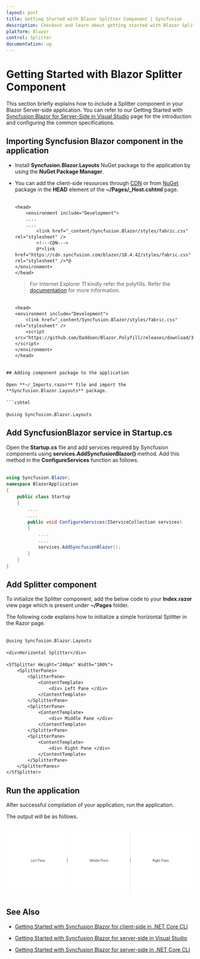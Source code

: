 ```yaml
---
layout: post
title: Getting Started with Blazor Splitter Component | Syncfusion
description: Checkout and learn about getting started with Blazor Splitter component of Syncfusion, and more details.
platform: Blazor
control: Splitter
documentation: ug
---
```


<!-- markdownlint-disable MD024 -->

# Getting Started with Blazor Splitter Component

This section briefly explains how to include a Splitter component in your Blazor Server-side application. You can refer to our Getting Started with [Syncfusion Blazor for Server-Side in Visual Studio](../getting-started/blazor-server-side-visual-studio/) page for the introduction and configuring the common specifications.

## Importing Syncfusion Blazor component in the application

* Install **Syncfusion.Blazor.Layouts** NuGet package to the application by using the **NuGet Package Manager**.

* You can add the client-side resources through [CDN](https://blazor.syncfusion.com/documentation/appearance/themes#cdn-reference) or from [NuGet](https://blazor.syncfusion.com/documentation/appearance/themes#static-web-assets) package in the **HEAD** element of the **~/Pages/_Host.cshtml** page.

    ```cshtml

    <head>
        <environment include="Development">
        ....
        ....
            <link href="_content/Syncfusion.Blazor/styles/fabric.css" rel="stylesheet" />
            <!---CDN--->
            @*<link href="https://cdn.syncfusion.com/blazor/18.4.42/styles/fabric.css" rel="stylesheet" />*@
    </environment>
    </head>

    ```

    > For Internet Explorer 11 kindly refer the polyfills. Refer the [documentation](../common/how-to/render-blazor-server-app-in-ie/) for more information.

    ```cshtml

    <head>
    <environment include="Development">
        <link href="_content/Syncfusion.Blazor/styles/fabric.css" rel="stylesheet" />
        <script src="https://github.com/Daddoon/Blazor.Polyfill/releases/download/3.0.1/blazor.polyfill.min.js"></script>
    </environment>
    </head>

```

## Adding component package to the application

Open **~/_Imports.razor** file and import the **Syncfusion.Blazor.Layouts** package.

```cshtml

@using Syncfusion.Blazor.Layouts

```

## Add SyncfusionBlazor service in Startup.cs

Open the **Startup.cs** file and add services required by Syncfusion components using **services.AddSyncfusionBlazor()** method. Add this method in the **ConfigureServices** function as follows.

```csharp

using Syncfusion.Blazor;
namespace BlazorApplication
{
    public class Startup
    {
        ....
        ....
        public void ConfigureServices(IServiceCollection services)
        {
            ....
            ....
            services.AddSyncfusionBlazor();
        }
    }
}

```

## Add Splitter component

To initialize the Splitter component, add the below code to your **Index.razor** view page which is present under **~/Pages** folder.

The following code explains how to initialize a simple horizontal Splitter in the Razor page.

```cshtml

@using Syncfusion.Blazor.Layouts

<div>Horizontal Splitter</div>

<SfSplitter Height="240px" Width="100%">
    <SplitterPanes>
        <SplitterPane>
            <ContentTemplate>
                <div> Left Pane </div>
            </ContentTemplate>
        </SplitterPane>
        <SplitterPane>
            <ContentTemplate>
                <div> Middle Pane </div>
            </ContentTemplate>
        </SplitterPane>
        <SplitterPane>
            <ContentTemplate>
                <div> Right Pane </div>
            </ContentTemplate>
        </SplitterPane>
    </SplitterPanes>
</SfSplitter>

```

## Run the application

After successful compilation of your application, run the application.

The output will be as follows.

![Blazor Splitter](./images/blazor-splitter.png)

## See Also

* [Getting Started with Syncfusion Blazor for client-side in .NET Core CLI](../getting-started/blazor-webassembly-dotnet-cli/)

* [Getting Started with Syncfusion Blazor for server-side in Visual Studio](../getting-started/blazor-server-side-visual-studio/)

* [Getting Started with Syncfusion Blazor for server-side in .NET Core CLI](../getting-started/blazor-server-side-dotnet-cli/)